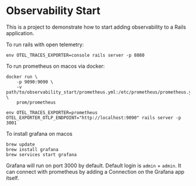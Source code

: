 # Observability Start

This is a project to demonstrate how to start adding observability to a Rails application.

To run rails with open telemetry:

```shell
env OTEL_TRACES_EXPORTER=console rails server -p 8080
```

To run prometheus on macos via docker:

```shell
docker run \
    -p 9090:9090 \
    -v path/to/observability_start/prometheus.yml:/etc/prometheus/prometheus.yml \
    prom/prometheus
```

```shell
env OTEL_TRACES_EXPORTER=prometheus OTEL_EXPORTER_OTLP_ENDPOINT="http://localhost:9090" rails server -p 3001
```

To install grafana on macos

```shell
brew update
brew install grafana
brew services start grafana
```

Grafana will run on port 3000 by default. Default login is `admin` + `admin`. It can connect with prometheus by adding a Connection on the Grafana app itself.
